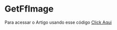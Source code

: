 # GetFfImage

Para acessar o Artigo usando esse código [Click Aqui](https://medium.com/@thallisonrlima/xamarin-forms-pegando-a-imagem-modificada-pelo-ffimageloading-parte-1-f8f128c70c9c)
